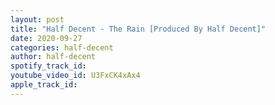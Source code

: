 ```yaml
---
layout: post
title: "Half Decent - The Rain [Produced By Half Decent]"
date: 2020-09-27
categories: half-decent
author: half-decent
spotify_track_id: 
youtube_video_id: U3FxCK4xAx4
apple_track_id: 
---
```

